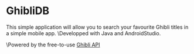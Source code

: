 # GhibliDB
This simple application will allow you to search your favourite Ghibli titles in a simple mobile app.
\Developped with Java and AndroidStudio.

\Powered by the free-to-use [Ghibli API](https://ghibliapi.herokuapp.com/#)
